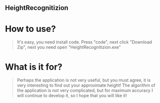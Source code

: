 ## **HeightRecognitizion**
# How to use?
> It's easy, you need install code. Press "code", next click "Download Zip", next you need open "HeightRecognitizion.exe"
# What is it for?
> Perhaps the application is not very useful, but you must agree, it is very interesting to find out your approximate height! The algorithm of the application is not very complicated, but for maximum accuracy I will continue to develop it, so I hope that you will like it!
